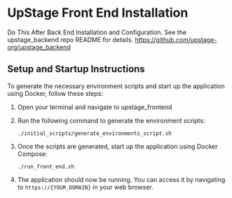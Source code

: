 # UpStage Front End Installation 
Do This After Back End Installation and Configuration. See the upstage_backend repo README for details.
https://github.com/upstage-org/upstage_backend

## Setup and Startup Instructions

To generate the necessary environment scripts and start up the application using Docker, follow these steps:

1. Open your terminal and navigate to upstage_frontend

1. Run the following command to generate the environment scripts:
    ```
    ./initial_scripts/generate_environments_script.sh
    ```

1. Once the scripts are generated, start up the application using Docker Compose:
    ```
    ./run_front_end.sh
    ```

1. The application should now be running. You can access it by navigating to `https://{YOUR_DOMAIN}` in your web browser.

